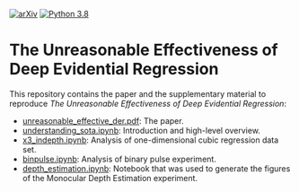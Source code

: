 [![arXiv](https://img.shields.io/badge/arXiv-2205.10060-b31b1b.svg)](https://arxiv.org/abs/2205.10060)
[![Python 3.8](https://img.shields.io/badge/python-3.8-blue.svg)](https://www.python.org/downloads/release/python-380/)

# The Unreasonable Effectiveness of Deep Evidential Regression

This repository contains the paper and the supplementary material to reproduce _The Unreasonable Effectiveness of Deep Evidential Regression_:
 - [unreasonable_effective_der.pdf](unreasonable_effective_der.pdf): The paper.
 - [understanding_sota.ipynb](understanding_sota.ipynb): Introduction and high-level overview.
 - [x3_indepth.ipynb](x3_indepth.ipynb): Analysis of one-dimensional cubic regression data set.
 - [binpulse.ipynb](binpulse.ipynb): Analysis of binary pulse experiment.
 - [depth_estimation.ipynb](depth_estimation.ipynb): Notebook that was used to generate the figures of the Monocular Depth Estimation experiment.
